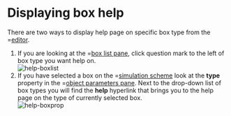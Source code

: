 # Displaying box help

There are two ways to display help page on specific box type from the =[editor](/editor).

1. If you are looking at the =[box list pane](/doc#page/editorpane-box), click question mark to the left of box type you want help on.<br/>
   ![help-boxlist](/meta/doc/page/editor-usage-boxhelp-1.png "Help icons in the box list")
2. If you have selected a box on the =[simulation scheme](/doc#page/editorpane-scheme) look at the **type** property in the
   =[object parameters pane](/doc#page/editorpane-prop). Next to the drop-down list of box types you will find the **help** hyperlink
   that brings you to the help page on the type of currently selected box.<br/>
   ![help-boxprop](/meta/doc/page/editor-usage-boxhelp-2.png "Help link in the object parameters pane")
